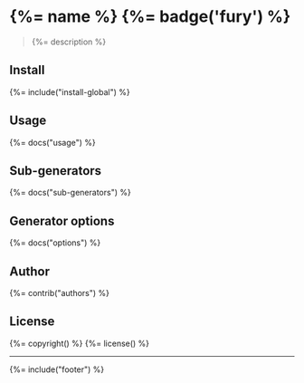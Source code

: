 # {%= name %} {%= badge('fury') %}

> {%= description %}

## Install
{%= include("install-global") %}

## Usage
{%= docs("usage") %}

## Sub-generators
{%= docs("sub-generators") %}

## Generator options
{%= docs("options") %}

## Author
{%= contrib("authors") %}

## License
{%= copyright() %}
{%= license() %}

***

{%= include("footer") %}
